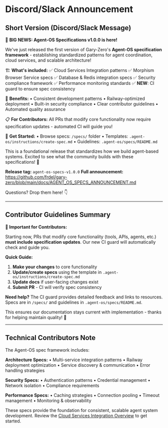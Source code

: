 # Discord/Slack Announcement

## Short Version (Discord/Slack Message)

🎉 **BIG NEWS: Agent-OS Specifications v1.0.0 is here!**

We've just released the first version of Gary-Zero's **Agent-OS specification framework** - establishing standardized patterns for agent coordination, cloud services, and scalable architecture!

🏗️ **What's included:**
✅ Cloud Services Integration patterns
✅ Morphism Browser Service specs
✅ Database & Redis integration specs
✅ Security compliance framework
✅ Performance monitoring standards
✅ **NEW**: CI guard to ensure spec consistency

🎯 **Benefits:**
• Consistent development patterns
• Railway-optimized deployment
• Built-in security compliance
• Clear contributor guidelines
• Automated quality assurance

📋 **For Contributors:**
All PRs that modify core functionality now require specification updates - automated CI will guide you!

🔗 **Get Started:**
• Browse specs: `/specs/` folder
• Templates: `.agent-os/instructions/create-spec.md`
• Guidelines: `.agent-os/specs/README.md`

This is a foundational release that standardizes how we build agent-based systems. Excited to see what the community builds with these specifications! 🚀

**Release tag:** `agent-os-specs-v1.0.0`
**Full announcement:** <https://github.com/frdel/gary-zero/blob/main/docs/AGENT_OS_SPECS_ANNOUNCEMENT.md>

Questions? Drop them here! 👇

---

## Contributor Guidelines Summary

**🚨 Important for Contributors:**

Starting now, PRs that modify core functionality (tools, APIs, agents, etc.) **must include specification updates**. Our new CI guard will automatically check and guide you.

**Quick Guide:**
1. **Make your changes** to core functionality
2. **Update/create specs** using the template in `.agent-os/instructions/create-spec.md`
3. **Update docs** if user-facing changes exist
4. **Submit PR** - CI will verify spec consistency

**Need help?** The CI guard provides detailed feedback and links to resources. Specs are in `/specs/` and guidelines in `.agent-os/specs/README.md`.

This ensures our documentation stays current with implementation - thanks for helping maintain quality! 🙏

---

## Technical Contributors Note

The Agent-OS spec framework includes:

**Architecture Specs:**
• Multi-service integration patterns
• Railway deployment optimization
• Service discovery & communication
• Error handling strategies

**Security Specs:**
• Authentication patterns
• Credential management
• Network isolation
• Compliance requirements

**Performance Specs:**
• Caching strategies
• Connection pooling
• Timeout management
• Monitoring & observability

These specs provide the foundation for consistent, scalable agent system development. Review the [Cloud Services Integration Overview](../specs/cloud_services_integration_overview.md) to get started.
